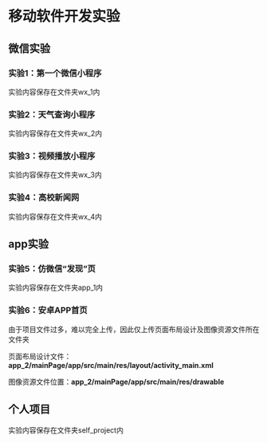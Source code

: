 # 移动软件开发实验

## 微信实验

### 实验1：第一个微信小程序

实验内容保存在文件夹wx_1内

### 实验2：天气查询小程序

实验内容保存在文件夹wx_2内

### 实验3：视频播放小程序

实验内容保存在文件夹wx_3内

### 实验4：高校新闻网

实验内容保存在文件夹wx_4内

## app实验

### 实验5：仿微信“发现”页

实验内容保存在文件夹app_1内

### 实验6：安卓APP首页

由于项目文件过多，难以完全上传，因此仅上传页面布局设计及图像资源文件所在文件夹

页面布局设计文件：**app_2/mainPage/app/src/main/res/layout/activity_main.xml**

图像资源文件位置：**app_2/mainPage/app/src/main/res/drawable**

## 个人项目

实验内容保存在文件夹self_project内
